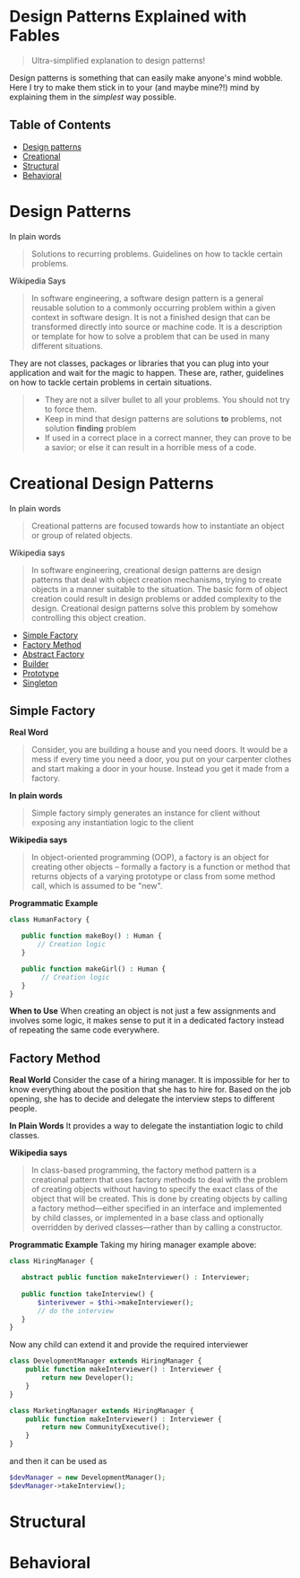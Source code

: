 Design Patterns Explained with Fables
=====================================
> Ultra-simplified explanation to design patterns!

Design patterns is something that can easily make anyone's mind wobble. Here I try to make them stick in to your (and maybe mine?!) mind by explaining them in the *simplest* way possible. 

## Table of Contents
* [Design patterns](#design-patterns) 
* [Creational](#creational)
* [Structural](#structural)
* [Behavioral](#behavioral)

Design Patterns
===============
In plain words
> Solutions to recurring problems. Guidelines on how to tackle certain problems.
 
Wikipedia Says
> In software engineering, a software design pattern is a general reusable solution to a commonly occurring problem within a given context in software design. It is not a finished design that can be transformed directly into source or machine code. It is a description or template for how to solve a problem that can be used in many different situations.  

They are not classes, packages or libraries that you can plug into your application and wait for the magic to happen. These are, rather, guidelines on how to tackle certain problems in certain situations. 

> - They are not a silver bullet to all your problems. You should not try to force them.
> - Keep in mind that design patterns are solutions **to** problems, not solution **finding** problem
> - If used in a correct place in a correct manner, they can prove to be a savior; or else it can result in a horrible mess of a code.

Creational Design Patterns
==========================

In plain words
> Creational patterns are focused towards how to instantiate an object or group of related objects.

Wikipedia says
> In software engineering, creational design patterns are design patterns that deal with object creation mechanisms, trying to create objects in a manner suitable to the situation. The basic form of object creation could result in design problems or added complexity to the design. Creational design patterns solve this problem by somehow controlling this object creation.
 
 * [Simple Factory](#simple-factory)
 * [Factory Method](#factory-method)
 * [Abstract Factory](#abstract-factory)
 * [Builder](#builder)
 * [Prototype](#prototype)
 * [Singleton](#singleton)
 
Simple Factory
--------------
**Real Word**
> Consider, you are building a house and you need doors. It would be a mess if every time you need a door, you put on your carpenter clothes and start making a door in your house. Instead you get it made from a factory.

**In plain words**
> Simple factory simply generates an instance for client without exposing any instantiation logic to the client

**Wikipedia says**
> In object-oriented programming (OOP), a factory is an object for creating other objects – formally a factory is a function or method that returns objects of a varying prototype or class from some method call, which is assumed to be "new".

**Programmatic Example**
```php
class HumanFactory {

   public function makeBoy() : Human {
       // Creation logic
   }

   public function makeGirl() : Human {
        // Creation logic
   }
}
```

**When to Use**
When creating an object is not just a few assignments and involves some logic, it makes sense to put it in a dedicated factory instead of repeating the same code everywhere. 

Factory Method
--------------
**Real World**
Consider the case of a hiring manager. It is impossible for her to know everything about the position that she has to hire for. Based on the job opening, she has to decide and delegate the interview steps to different people. 

**In Plain Words**
It provides a way to delegate the instantiation logic to child classes. 

**Wikipedia says**
> In class-based programming, the factory method pattern is a creational pattern that uses factory methods to deal with the problem of creating objects without having to specify the exact class of the object that will be created. This is done by creating objects by calling a factory method—either specified in an interface and implemented by child classes, or implemented in a base class and optionally overridden by derived classes—rather than by calling a constructor.
 
 **Programmatic Example**
 Taking my hiring manager example above:
 ```php
 class HiringManager {

    abstract public function makeInterviewer() : Interviewer;
    
    public function takeInterview() {
        $interivewer = $thi->makeInterviewer();
        // do the interview
    }
 }
 ```
Now any child can extend it and provide the required interviewer
```php
class DevelopmentManager extends HiringManager {
    public function makeInterviewer() : Interviewer {
        return new Developer();
    }
}

class MarketingManager extends HiringManager {
    public function makeInterviewer() : Interviewer {
        return new CommunityExecutive();
    }
}
```
and then it can be used as

```php
$devManager = new DevelopmentManager();
$devManager->takeInterview();
```

Structural
===================
Behavioral
===================
